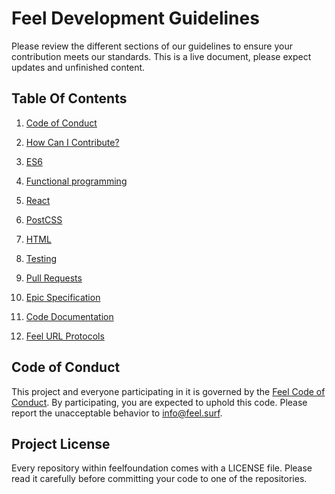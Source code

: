 # Feel Development Guidelines

Please review the different sections of our guidelines to ensure your contribution meets our standards.
This is a live document, please expect updates and unfinished content.


## Table Of Contents

1. [Code of Conduct](#code-of-conduct)
1. [How Can I Contribute?](CONTRIBUTING_GUIDE.md)
1. [ES6](ES6_GUIDE.md)
1. [Functional programming](FP_GUIDE.md)
1. [React](REACT_GUIDE.md)
1. [PostCSS](CSS_GUIDE.md)
1. [HTML](HTML_GUIDE.md)
1. [Testing](TEST_GUIDE.md)
1. [Pull Requests](PR_GUIDE.md)
1. [Epic Specification](EPIC_SPECIFICATION_GUIDE.md)
1. [Code Documentation](DOCUMENTATION_GUIDE.md)

1. [Feel URL Protocols](PROTOCOL_GUIDE.md)

## Code of Conduct

This project and everyone participating in it is governed by the
[Feel Code of Conduct](https://github.com/feelfoundation/feel/blob/development/docs/CODE_OF_CONDUCT.md). By participating, you are
expected to uphold this code. Please report the unacceptable behavior to
[info@feel.surf](mailto:info@feel.surf).

## Project License

Every repository within feelfoundation comes with a LICENSE file. Please read it
carefully before committing your code to one of the repositories.
